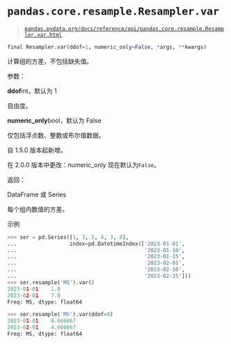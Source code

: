 # `pandas.core.resample.Resampler.var`

> [`pandas.pydata.org/docs/reference/api/pandas.core.resample.Resampler.var.html`](https://pandas.pydata.org/docs/reference/api/pandas.core.resample.Resampler.var.html)

```py
final Resampler.var(ddof=1, numeric_only=False, *args, **kwargs)
```

计算组的方差，不包括缺失值。

参数：

**ddof**int，默认为 1

自由度。

**numeric_only**bool，默认为 False

仅包括浮点数、整数或布尔值数据。

自 1.5.0 版本起新增。

在 2.0.0 版本中更改：numeric_only 现在默认为`False`。

返回：

DataFrame 或 Series

每个组内数值的方差。

示例

```py
>>> ser = pd.Series([1, 3, 2, 4, 3, 8],
...                 index=pd.DatetimeIndex(['2023-01-01',
...                                         '2023-01-10',
...                                         '2023-01-15',
...                                         '2023-02-01',
...                                         '2023-02-10',
...                                         '2023-02-15']))
>>> ser.resample('MS').var()
2023-01-01    1.0
2023-02-01    7.0
Freq: MS, dtype: float64 
```

```py
>>> ser.resample('MS').var(ddof=0)
2023-01-01    0.666667
2023-02-01    4.666667
Freq: MS, dtype: float64 
```

